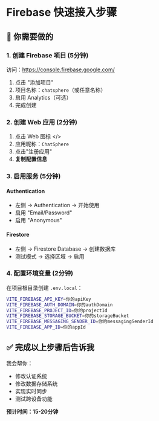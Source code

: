 # Firebase 快速接入步骤

## 📝 **你需要做的**

### **1. 创建 Firebase 项目** (5分钟)

访问：https://console.firebase.google.com/

1. 点击 "添加项目"
2. 项目名称：`chatsphere`（或任意名称）
3. 启用 Analytics（可选）
4. 完成创建

### **2. 创建 Web 应用** (2分钟)

1. 点击 Web 图标 </>
2. 应用昵称：`ChatSphere`
3. 点击"注册应用"
4. **复制配置信息**

### **3. 启用服务** (5分钟)

#### **Authentication**
- 左侧 → Authentication → 开始使用
- 启用 "Email/Password"
- 启用 "Anonymous"

#### **Firestore**
- 左侧 → Firestore Database → 创建数据库
- 测试模式 → 选择区域 → 启用

### **4. 配置环境变量** (2分钟)

在项目根目录创建 `.env.local`：

```bash
VITE_FIREBASE_API_KEY=你的apiKey
VITE_FIREBASE_AUTH_DOMAIN=你的authDomain
VITE_FIREBASE_PROJECT_ID=你的projectId
VITE_FIREBASE_STORAGE_BUCKET=你的storageBucket
VITE_FIREBASE_MESSAGING_SENDER_ID=你的messagingSenderId
VITE_FIREBASE_APP_ID=你的appId
```

## ✅ **完成以上步骤后告诉我**

我会帮你：
- 修改认证系统
- 修改数据存储系统
- 实现实时同步
- 测试跨设备功能

**预计时间：15-20分钟**
